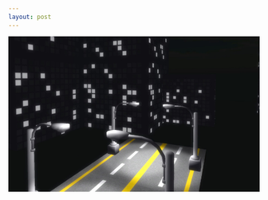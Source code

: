 ```yaml
---
layout: post
---
```

<a href="/images/blog/original/vrcity-wip-2013-7-31.jpg" rel="shadowbox"><img src="/images/blog/thumbnails/vrcity-wip-2013-7-31.jpg"></a>